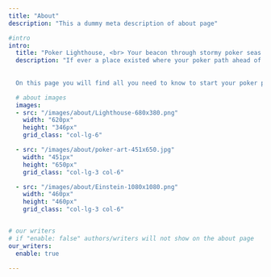 ```yaml
---
title: "About"
description: "This a dummy meta description of about page"

#intro
intro:
  title: "Poker Lighthouse, <br> Your beacon through stormy poker seas."
  description: "If ever a place existed where your poker path ahead of you could become enlightened, this site is the place you are searching for. It’s your chance to find your way through the darkness of a poker beginners journey.
  
  
  On this page you will find all you need to know to start your poker path the right way. From how to train your intuition, how to play your cards right and why you NOT should rely on luck in the game of poker. You will also find helping recourses like the <b>LEGAL</b>, free to use «Poker Bot» and the 3-Step, downloadable «Beginner Guide». "

  # about images
  images:
  - src: "/images/about/Lighthouse-680x380.png"
    width: "620px"
    height: "346px"
    grid_class: "col-lg-6"

  - src: "/images/about/poker-art-451x650.jpg"
    width: "451px"
    height: "650px"
    grid_class: "col-lg-3 col-6"

  - src: "/images/about/Einstein-1080x1080.png"
    width: "460px"
    height: "460px"
    grid_class: "col-lg-3 col-6"


# our writers
# if "enable: false" authors/writers will not show on the about page
our_writers:
  enable: true
 
---
```

